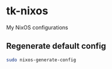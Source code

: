 # tk-nixos
My NixOS configurations

## Regenerate default config
```bash
sudo nixos-generate-config
```
